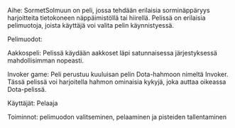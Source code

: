 Aihe: SormetSolmuun on peli, jossa tehdään erilaisia sorminäppäryys
harjoitteita tietokoneen näppäimistöllä tai hiirellä. Pelissä on erilaisia pelimuotoja, joista käyttäjä voi valita pelin käynnistyessä.

Pelimuodot:

Aakkospeli: Pelissä käydään aakkoset läpi satunnaisessa järjestyksessä mahdollisimman nopeasti.

Invoker game: Peli perustuu kuuluisan pelin Dota-hahmoon nimeltä Invoker. Tässä pelissä voi harjoitella hahmon ominaisia kykyjä, joka auttaa oikeassa Dota-pelissä. 

Käyttäjät: Pelaaja

Toiminnot: pelimuodon valitseminen, pelaaminen ja pisteiden tallentaminen
